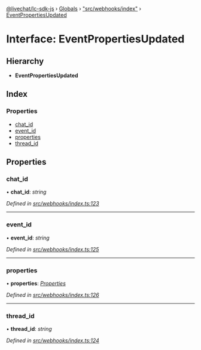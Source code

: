 [@livechat/lc-sdk-js](../README.md) › [Globals](../globals.md) › ["src/webhooks/index"](../modules/_src_webhooks_index_.md) › [EventPropertiesUpdated](_src_webhooks_index_.eventpropertiesupdated.md)

# Interface: EventPropertiesUpdated

## Hierarchy

* **EventPropertiesUpdated**

## Index

### Properties

* [chat_id](_src_webhooks_index_.eventpropertiesupdated.md#chat_id)
* [event_id](_src_webhooks_index_.eventpropertiesupdated.md#event_id)
* [properties](_src_webhooks_index_.eventpropertiesupdated.md#properties)
* [thread_id](_src_webhooks_index_.eventpropertiesupdated.md#thread_id)

## Properties

###  chat_id

• **chat_id**: *string*

*Defined in [src/webhooks/index.ts:123](https://github.com/livechat/lc-sdk-js/blob/228cb10/src/webhooks/index.ts#L123)*

___

###  event_id

• **event_id**: *string*

*Defined in [src/webhooks/index.ts:125](https://github.com/livechat/lc-sdk-js/blob/228cb10/src/webhooks/index.ts#L125)*

___

###  properties

• **properties**: *[Properties](_src_objects_index_.properties.md)*

*Defined in [src/webhooks/index.ts:126](https://github.com/livechat/lc-sdk-js/blob/228cb10/src/webhooks/index.ts#L126)*

___

###  thread_id

• **thread_id**: *string*

*Defined in [src/webhooks/index.ts:124](https://github.com/livechat/lc-sdk-js/blob/228cb10/src/webhooks/index.ts#L124)*
